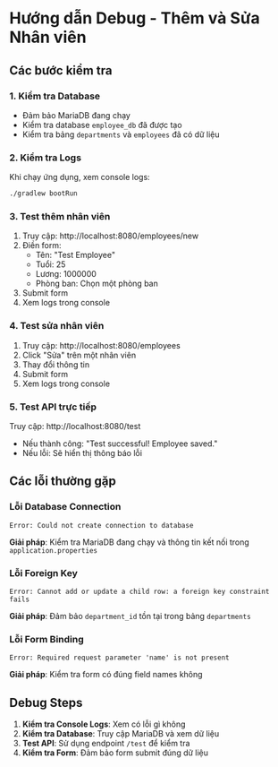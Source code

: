 # Hướng dẫn Debug - Thêm và Sửa Nhân viên

## Các bước kiểm tra

### 1. Kiểm tra Database
- Đảm bảo MariaDB đang chạy
- Kiểm tra database `employee_db` đã được tạo
- Kiểm tra bảng `departments` và `employees` đã có dữ liệu

### 2. Kiểm tra Logs
Khi chạy ứng dụng, xem console logs:
```bash
./gradlew bootRun
```

### 3. Test thêm nhân viên
1. Truy cập: http://localhost:8080/employees/new
2. Điền form:
   - Tên: "Test Employee"
   - Tuổi: 25
   - Lương: 1000000
   - Phòng ban: Chọn một phòng ban
3. Submit form
4. Xem logs trong console

### 4. Test sửa nhân viên
1. Truy cập: http://localhost:8080/employees
2. Click "Sửa" trên một nhân viên
3. Thay đổi thông tin
4. Submit form
5. Xem logs trong console

### 5. Test API trực tiếp
Truy cập: http://localhost:8080/test
- Nếu thành công: "Test successful! Employee saved."
- Nếu lỗi: Sẽ hiển thị thông báo lỗi

## Các lỗi thường gặp

### Lỗi Database Connection
```
Error: Could not create connection to database
```
**Giải pháp**: Kiểm tra MariaDB đang chạy và thông tin kết nối trong `application.properties`

### Lỗi Foreign Key
```
Error: Cannot add or update a child row: a foreign key constraint fails
```
**Giải pháp**: Đảm bảo `department_id` tồn tại trong bảng `departments`

### Lỗi Form Binding
```
Error: Required request parameter 'name' is not present
```
**Giải pháp**: Kiểm tra form có đúng field names không

## Debug Steps

1. **Kiểm tra Console Logs**: Xem có lỗi gì không
2. **Kiểm tra Database**: Truy cập MariaDB và xem dữ liệu
3. **Test API**: Sử dụng endpoint `/test` để kiểm tra
4. **Kiểm tra Form**: Đảm bảo form submit đúng dữ liệu
